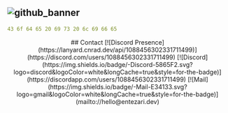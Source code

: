 ![github_banner](https://cdn.entezari.dev/u/github-banner.png)
---

```yaml
43 6f 64 65 20 69 73 20 6c 69 66 65
```
<div align=center>
## Contact
[![Discord Presence](https://lanyard.cnrad.dev/api/1088456302331711499)](https://discord.com/users/1088456302331711499)  
[![Discord](https://img.shields.io/badge/-Discord-5865F2.svg?logo=discord&logoColor=white&longCache=true&style=for-the-badge)](https://discordapp.com/users/1088456302331711499)
[![Mail](https://img.shields.io/badge/-Mail-E34133.svg?logo=gmail&logoColor=white&longCache=true&style=for-the-badge)](mailto://hello@entezari.dev)
</div>
